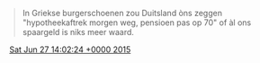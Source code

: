 > In Griekse burgerschoenen zou Duitsland òns zeggen "hypotheekaftrek morgen weg, pensioen pas op 70" of àl ons spaargeld is niks meer waard\.

<img src="../../media/tweet.ico" width="12" /> [Sat Jun 27 14:02:24 +0000 2015](https://twitter.com/DromerDenker/status/614795922707468288)